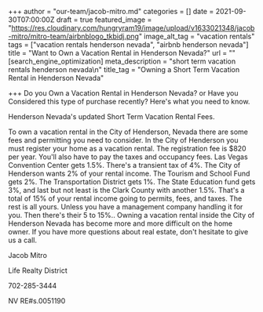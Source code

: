 +++
author = "our-team/jacob-mitro.md"
categories = []
date = 2021-09-30T07:00:00Z
draft = true
featured_image = "https://res.cloudinary.com/hungryram19/image/upload/v1633021348/jacob-mitro/mitro-team/airbnblogo_tkbidj.png"
image_alt_tag = "vacation rentals"
tags = ["vacation rentals henderson nevada", "airbnb henderson nevada"]
title = "Want to Own a Vacation Rental in Henderson Nevada?"
url = ""
[search_engine_optimization]
meta_description = "short term vacation rentals henderson nevada\n"
title_tag = "Owning a Short Term Vacation Rental in Henderson Nevada"

+++
Do you Own a Vacation Rental in Henderson Nevada? or Have you Considered this type of purchase recently? Here's what you need to know.

Henderson Nevada's updated Short Term Vacation Rental Fees.

To own a vacation rental in the City of Henderson, Nevada there are some fees and permitting you need to consider. In the City of Henderson you must register your home as a vacation rental. The registration fee is $820 per year. You'll also have to pay the taxes and occupancy fees. Las Vegas Convention Center gets 1.5%. There's a transient tax of 4%. The City of Henderson wants 2% of your rental income. The Tourism and School Fund gets 2%. The Transportation District gets 1%. The State Education fund gets 3%, and last but not least is the Clark County  with another 1.5%. That's a total of 15% of your rental income going to permits, fees, and taxes. The rest is all yours. Unless you have a management company handling it for you. Then there's their 5 to 15%.. Owning a vacation rental inside the City of Henderson Nevada has become more and more difficult on the home owner. If you have more questions about real estate, don't hesitate to give us a call.

Jacob Mitro

Life Realty District

702-285-3444

NV RE#s.0051190

 